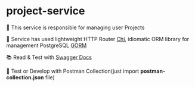 # project-service

🍕 This service is responsible for managing user Projects

📎 Service has used lightweight HTTP Router [Chi](https://github.com/go-chi/chi), idiomatic ORM library for management PostgreSQL [GORM](https://gorm.io/)

📚 Read & Test with [Swagger Docs](http://localhost:8082/docs/index.html)

🎲 Test or Develop with Postman Collection(just import **postman-collection.json** file)